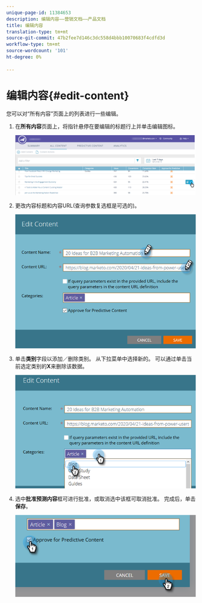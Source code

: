 ```yaml
---
unique-page-id: 11384653
description: 编辑内容——营销文档——产品文档
title: 编辑内容
translation-type: tm+mt
source-git-commit: 47b2fee7d146c3dc558d4bbb10070683f4cdfd3d
workflow-type: tm+mt
source-wordcount: '101'
ht-degree: 0%

---
```



# 编辑内容{#edit-content}

您可以对“所有内容”页面上的列表进行一些编辑。

1. 在&#x200B;**所有内容**&#x200B;页面上，将指针悬停在要编辑的标题行上并单击编辑图标。

   ![](assets/image2017-10-3-9-3a8-3a1.png)

1. 更改内容标题和内容URL(查询参数复选框是可选的)。

   ![](assets/edit-content-2.png)

1. 单击&#x200B;**类别**&#x200B;字段以添加／删除类别。 从下拉菜单中选择新的。 可以通过单击当前选定类别的&#x200B;**X**&#x200B;来删除该数据。

   ![](assets/edit-content-3.png)

1. 选中&#x200B;**批准预测内容**&#x200B;框可进行批准，或取消选中该框可取消批准。 完成后，单击&#x200B;**保存**。

   ![](assets/edit-content-4.png)

